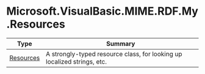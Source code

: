 ﻿
# Microsoft.VisualBasic.MIME.RDF.My.Resources

|Type|Summary|
|----|-------|
|[Resources](./Resources.md)|A strongly-typed resource class, for looking up localized strings, etc.|

